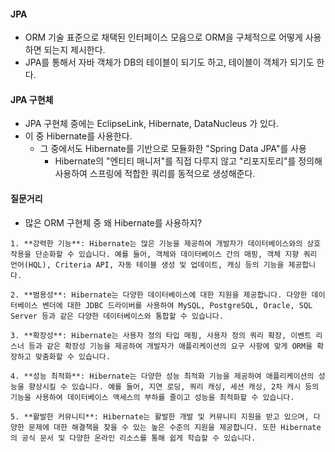 #### JPA
- ORM 기술 표준으로 채택된 인터페이스 모음으로 ORM을 구체적으로 어떻게 사용하면 되는지 제시한다.
- JPA를 통해서 자바 객체가 DB의 테이블이 되기도 하고, 테이블이 객체가 되기도 한다.


#### JPA 구현체
- JPA 구현체 중에는 EclipseLink, Hibernate, DataNucleus 가 있다.
- 이 중 Hibernate를 사용한다.
	- 그 중에서도 Hibernate를 기반으로 모듈화한 "Spring Data JPA"를 사용
		- Hibernate의 "엔티티 매니저"를 직접 다루지 않고 "리포지토리"를 정의해 사용하여 스프링에 적합한 쿼리를 동적으로 생성해준다.


#### 질문거리
- 많은 ORM 구현체 중 왜 Hibernate를 사용하지?

```
1. **강력한 기능**: Hibernate는 많은 기능을 제공하여 개발자가 데이터베이스와의 상호 작용을 단순화할 수 있습니다. 예를 들어, 객체와 데이터베이스 간의 매핑, 객체 지향 쿼리 언어(HQL), Criteria API, 자동 테이블 생성 및 업데이트, 캐싱 등의 기능을 제공합니다.
    
2. **범용성**: Hibernate는 다양한 데이터베이스에 대한 지원을 제공합니다. 다양한 데이터베이스 벤더에 대한 JDBC 드라이버를 사용하여 MySQL, PostgreSQL, Oracle, SQL Server 등과 같은 다양한 데이터베이스와 통합할 수 있습니다.
    
3. **확장성**: Hibernate는 사용자 정의 타입 매핑, 사용자 정의 쿼리 확장, 이벤트 리스너 등과 같은 확장성 기능을 제공하여 개발자가 애플리케이션의 요구 사항에 맞게 ORM을 확장하고 맞춤화할 수 있습니다.
    
4. **성능 최적화**: Hibernate는 다양한 성능 최적화 기능을 제공하여 애플리케이션의 성능을 향상시킬 수 있습니다. 예를 들어, 지연 로딩, 쿼리 캐싱, 세션 캐싱, 2차 캐시 등의 기능을 사용하여 데이터베이스 액세스의 부하를 줄이고 성능을 최적화할 수 있습니다.
    
5. **활발한 커뮤니티**: Hibernate는 활발한 개발 및 커뮤니티 지원을 받고 있으며, 다양한 문제에 대한 해결책을 찾을 수 있는 높은 수준의 지원을 제공합니다. 또한 Hibernate의 공식 문서 및 다양한 온라인 리소스를 통해 쉽게 학습할 수 있습니다.
```